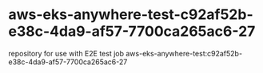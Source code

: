 # aws-eks-anywhere-test-c92af52b-e38c-4da9-af57-7700ca265ac6-27
repository for use with E2E test job aws-eks-anywhere-test:c92af52b-e38c-4da9-af57-7700ca265ac6-27
